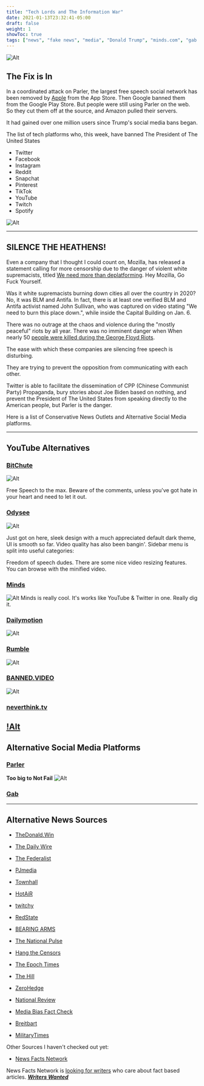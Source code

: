 ```yaml
---
title: "Tech Lords and The Information War"
date: 2021-01-13T23:32:41-05:00
draft: false
weight: 1
showToc: true
tags: ["news", "fake news", "media", "Donald Trump", "minds.com", "gab.com", "parler.com", "bitchute.com", "conservatives", "censorship", "communism", "big tech", "socialism", "right-wing", "right of center", "conservative news", "alternative news", "silent majority", "Donald Trump", "Donald Trump Jr", "Rush Limbaugh", "Pro Life", "Christian",  "MAGA", "fascism", "globalists", "cabal", "conspiracy", "YouTube alternative", "alt-tech", "free speech", "constitution", "Antifa", "BLM", "Black Lives Matter", "Mostly Peaceful Protests", "Riots", "Hypocricy", "protonmail", "vpn", "quit facebook", "quit twitter", "", "George Soros", "Alex Jones", "Tucker Carlson", "Ben Shapiro", "Gab", "Parler", "bitchute", "libertarian", "odysee.com", "lbry", "rumble", "quit apple", "quit google", "thepostmillenial", "2020 election", "election 2020", "hysteria", "crime", "gun control", "Hillary Clinton", "Joe Biden", "Kamala Harris", "bias", "fake news", "Andrew Cuomo", "CNN", "MSNBC", "Fox News"]
---
```


![Alt](/posts/images/parler-goneforlong.png "message from Parler regarding their banishment from the internet by communist Tech-Lords")

## The Fix is In

In a coordinated attack on Parler, the largest free speech social network has been removed by [Apple](https://nlpc.org/2020/12/30/report-uighur-slaves-forced-to-work-in-apple-suppliers-factory/) from the App Store. Then Google banned them from the Google Play Store. But people were still using Parler on the web. So they cut them off at the source, and Amazon pulled their servers. 

It had gained over one million users since Trump's social media bans began.

The list of tech platforms who, this week, have banned The President of The United States
- Twitter
- Facebook
- Instagram
- Reddit
- Snapchat
- Pinterest
- TikTok
- YouTube
- Twitch
- Spotify


![Alt](/posts/images/techcrunch.png "TechCrunch headline about banning of Donald Trump")

----

## SILENCE THE HEATHENS!
Even a company that I thought I could count on, Mozilla, has released a statement calling for more censorship due to the danger of violent white supremacists, titled [We need more than deplatforming](https://blog.mozilla.org/blog/2021/01/08/we-need-more-than-deplatforming/). 
Hey Mozilla, Go Fuck Yourself.

Was it white supremacists burning down cities all over the country in 2020? No, it was BLM and Antifa. In fact, there is at least one verified BLM and Antifa activist named John Sullivan, who was captured on video stating "We need to burn this place down.", while inside the Capital Building on Jan. 6.

There was no outrage at the chaos and violence during the "mostly peaceful" riots by all year. There was no imminent danger when When nearly 50 [people were killed during the George Floyd Riots](https://pjmedia.com/news-and-politics/tyler-o-neil/2020/07/05/say-their-names-20-people-killed-in-the-george-floyd-riots-n592577).


The ease with which these companies are silencing free speech is disturbing.

They are trying to prevent the opposition from communicating with each other.
 
Twitter is able to facilitate the dissemination of CPP (Chinese Communist Party) Propaganda, bury stories about Joe Biden based on nothing, and prevent the President of The United States from speaking directly to the American people, but Parler is the danger.

Here is a list of Conservative News Outlets and Alternative Social Media platforms. 

---

## YouTube Alternatives

### [BitChute](https://bitchute.com)
![Alt](/posts/images/bitchute.png "image of bitchute.com home screen")

Free Speech to the max. 
Beware of the comments, unless you've got hate in your heart and need to let it out.

### [Odysee](https://odysee.com)
![Alt](/posts/images/odysee-dogs.png "a dog video channel on odysee.com")

Just got on here, sleek design with a much appreciated default dark theme, UI is smooth so far. Video quality has also been bangin'.
Sidebar menu is split into useful categories:

Freedom of speech dudes.
There are some nice video resizing features. You can browse with the minified video. 

### [Minds](https://minds.com)
![Alt](/posts/images/minds.png "image of minds.com home screen")
Minds is really cool. It's works like YouTube & Twitter in one.
Really dig it.

### [Dailymotion](https://dailymotion.com)
![Alt](/posts/images/dailymotion.png "screen capture of dailymotion.com")

### [Rumble](https://rumble.com)
![Alt](/posts/images/rumble.png "image of a beaver chewing through a thick poplar tree limb in seconds on rumble.com")

### [BANNED.VIDEO](https://banned.video)
![Alt](/posts/images/banned.video.png "screen capture of banned.video")

### [neverthink.tv](https://neverthink.tv)
[!Alt](/posts/images/neverthink.png)
---

## Alternative Social Media Platforms

### [Parler](https://parler.com)
**Too big to Not Fail**
![Alt](/posts/images/parler404.png "server error on parler.com after Amazon removed servers.")

### [Gab](https://gab/com)

---
## Alternative News Sources

- [TheDonald.Win](https://thedonald.win)

- [The Daily Wire](https://dailywire.com)

- [The Federalist](https://thefederalist.com)

- [PJmedia](https://pjmedia.com/news-and-politics) 

- [Townhall](https://townhall.com)

- [HotAiR](https://hotair.com)

- [twitchy](https://twitchy.com)

- [RedState](https://redstate.com/alexparker/2021/01/10/science-study-racism-victim-trauma-lsd-acid-mushrooms-psychotropics-drugs-education-prevention-policy-n307880)  

- [BEARING ARMS](https://bearingarms.com) 

- [The National Pulse](https://thenationalpulse.com/breaking/ex-capitol-police-chief-says-pelosi-mcconnells-sergeants-at-arms-refused-security-measures-while-new-timeline-proves-trump-incitement-claims-bogus/)

- [Hang the Censors](https://www.hangthecensors.com/488150.html)

- [The Epoch Times](https://theepochtimes.com)

- [The Hill](https://thehill.com)

- [ZeroHedge](https://zerohedge.com)

- [National Review](https://nationalreview.com)

- [Media Bias Fact Check](https://mediabiasfactcheck.com)      

- [Breitbart](https://breitbart.com)

- [MilitaryTimes](https://www.militarytimes.com/news/your-military/)


Other Sources I haven't checked out yet:
- [News Facts Network](https://newsfactsnetwork.com/2021/01/08/the-latest-fact-checks-curated-by-media-bias-fact-check-1-8-2021/)

News Facts Network is [looking for writers](https://newsfactsnetwork.com/writers-wanted/) who care about fact based articles.
***[Writers Wanted](https://newsfactsnetwork.com/writers-wanted/)***
